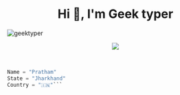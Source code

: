 <h1 align="center">Hi 👋, I'm Geek typer</h1>
<p align="left"> <img src="https://komarev.com/ghpvc/?username=geektyper&label=Profile%20views&color=0e75b6&style=flat" alt="geektyper" /> </p>

<p align="center">
  <img src="https://readme-typing-svg.herokuapp.com?color=00FFB3&width=420&lines=A+Passionate+Developer+From+India%E2%9C%8C%EF%B8%8F;Python%2C+Node.js%2C+Linux%E2%9D%A4%EF%B8%8F">
</p> 
<br>

```python
Name = "Pratham"
State = "Jharkhand"
Country = "🇮🇳"```



